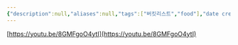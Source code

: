 ```yaml
---
{"description":null,"aliases":null,"tags":["버킷리스트","food"],"date created":"Sunday, February 12th 2023, 12:31:28 pm","date modified":"Monday, February 27th 2023, 6:20:45 pm","created":"2023-02-12T12:31:28","updated":"2023-07-15T21:33:02","title":"슈톨렌","dg-publish":true,"permalink":"/docs/슈톨렌/","dgPassFrontmatter":true}
---
```


[https://youtu.be/8GMFgoO4ytI](https://youtu.be/8GMFgoO4ytI)
